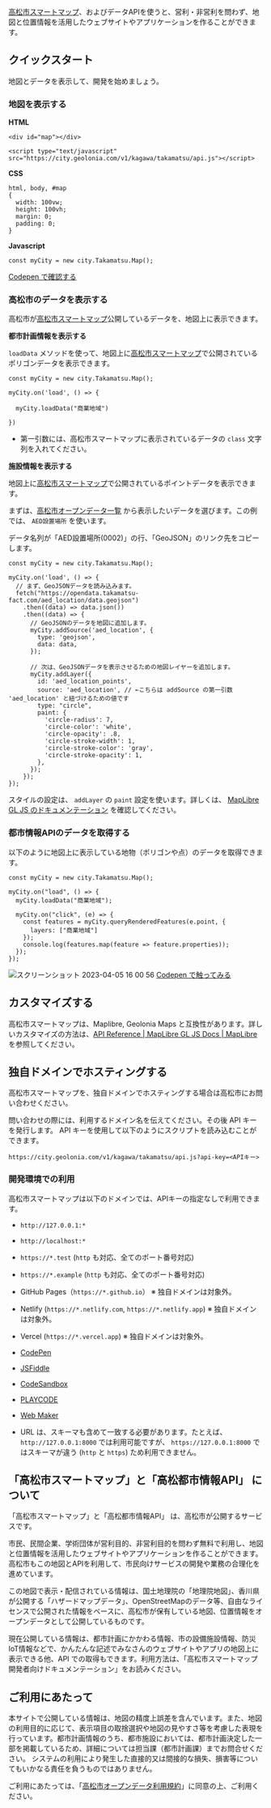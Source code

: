 [高松市スマートマップ](https://maps.takamatsu-fact.com/)、およびデータAPIを使うと、営利・非営利を問わず、地図と位置情報を活用したウェブサイトやアプリケーションを作ることができます。

## クイックスタート

地図とデータを表示して、開発を始めましょう。

### 地図を表示する

**HTML**

```
<div id="map"></div>

<script type="text/javascript" src="https://city.geolonia.com/v1/kagawa/takamatsu/api.js"></script>
```

**CSS**

```
html, body, #map
{
  width: 100vw;
  height: 100vh;
  margin: 0;
  padding: 0;
}
```

**Javascript**

```
const myCity = new city.Takamatsu.Map();
```

[Codepen で確認する](https://codepen.io/geolonia/pen/abaeMxg)

### 高松市のデータを表示する

高松市が[高松市スマートマップ](https://maps.takamatsu-fact.com/)公開しているデータを、地図上に表示できます。

**都市計画情報を表示する**

`loadData` メソッドを使って、地図上に[高松市スマートマップ](https://maps.takamatsu-fact.com/)で公開されているポリゴンデータを表示できます。

```
const myCity = new city.Takamatsu.Map();

myCity.on('load', () => {  
  
  myCity.loadData("商業地域")
    
})
```

* 第一引数には、高松市スマートマップに表示されているデータの `class` 文字列を入れてください。

**施設情報を表示する**

地図上に[高松市スマートマップ](https://maps.takamatsu-fact.com/)で公開されているポイントデータを表示できます。

まずは、[高松市オープンデータ一覧](https://github.com/takamatsu-city/opendata/#%E9%AB%98%E6%9D%BE%E5%B8%82%E3%82%AA%E3%83%BC%E3%83%97%E3%83%B3%E3%83%87%E3%83%BC%E3%82%BF) から表示したいデータを選びます。この例では、 `AED設置場所` を使います。

データ名列が「AED設置場所(0002)」の行、「GeoJSON」のリンク先をコピーします。

```
const myCity = new city.Takamatsu.Map();

myCity.on('load', () => {
  // まず、GeoJSONデータを読み込みます。
  fetch("https://opendata.takamatsu-fact.com/aed_location/data.geojson")
    .then((data) => data.json())
    .then((data) => {
      // GeoJSONのデータを地図に追加します。
      myCity.addSource('aed_location', {
        type: 'geojson',
        data: data,
      });

      // 次は、GeoJSONデータを表示させるための地図レイヤーを追加します。
      myCity.addLayer({
        id: 'aed_location_points',
        source: 'aed_location', // ←こちらは addSource の第一引数 'aed_location' と紐づけるための値です
        type: "circle",
        paint: {
          'circle-radius': 7,
          'circle-color': 'white',
          'circle-opacity': .8,
          'circle-stroke-width': 1,
          'circle-stroke-color': 'gray',
          'circle-stroke-opacity': 1,
        },
      });
    });
});
```

スタイルの設定は、 `addLayer` の `paint` 設定を使います。詳しくは、 [MapLibre GL JS のドキュメンテーション](https://maplibre.org/maplibre-gl-js-docs/style-spec/layers/#circle) を確認してください。


### 都市情報APIのデータを取得する

以下のように地図上に表示している地物（ポリゴンや点）のデータを取得できます。

```
const myCity = new city.Takamatsu.Map();

myCity.on("load", () => {
  myCity.loadData("商業地域");

  myCity.on("click", (e) => {
    const features = myCity.queryRenderedFeatures(e.point, {
      layers: ["商業地域"]
    });
    console.log(features.map(feature => feature.properties));
  });
});
```

![スクリーンショット 2023-04-05 16 00 56](https://user-images.githubusercontent.com/1124652/230005265-a76886d8-b38e-454a-89fb-461c4fa6560f.png)
[Codepen で触ってみる](https://codepen.io/geolonia/pen/yLxmwrx)

## カスタマイズする

高松市スマートマップは、Maplibre, Geolonia Maps と互換性があります。詳しいカスタマイズの方法は、[API Reference \| MapLibre GL JS Docs \| MapLibre](https://maplibre.org/maplibre-gl-js-docs/api/) を参照してください。

## 独自ドメインでホスティングする

高松市スマートマップを、独自ドメインでホスティングする場合は高松市にお問い合わせください。

問い合わせの際には、利用するドメイン名を伝えてください。その後 API キーを発行します。
API キーを使用して以下のようにスクリプトを読み込むことができます。

`https://city.geolonia.com/v1/kagawa/takamatsu/api.js?api-key=<APIキー>`


### 開発環境での利用

高松市スマートマップは以下のドメインでは、APIキーの指定なしで利用できます。

* `http://127.0.0.1:*`
* `http://localhost:*`
* `https://*.test` (`http` も対応、全てのポート番号対応)
* `https://*.example` (`http` も対応、全てのポート番号対応)
* GitHub Pages（`https://*.github.io`） ※ 独自ドメインは対象外。
* Netlify (`https://*.netlify.com`, `https://*.netlify.app`) ※ 独自ドメインは対象外。
* Vercel (`https://*.vercel.app`) ※ 独自ドメインは対象外。
* [CodePen](https://codepen.io/)
* [JSFiddle](https://jsfiddle.net/)
* [CodeSandbox](https://codesandbox.io/)
* [PLAYCODE](https://playcode.io)
* [Web Maker](https://webmaker.app)

* URL は、スキーマも含めて一致する必要があります。たとえば、`http://127.0.0.1:8000` では利用可能ですが、 `https://127.0.0.1:8000` ではスキーマが違う (`http` と `https`) ため利用できません。


## 「高松市スマートマップ」と「高松都市情報API」 について

「高松市スマートマップ」と「高松都市情報API」 は、高松市が公開するサービスです。

市民、民間企業、学術団体が営利目的、非営利目的を問わず無料で利用し、地図と位置情報を活用したウェブサイトやアプリケーションを作ることができます。高松市もこの地図とAPIを利用して、市民向けサービスの開発や業務の合理化を進めています。

この地図で表示・配信されている情報は、国土地理院の「地理院地図」、香川県が公開する「ハザードマップデータ」、OpenStreetMapのデータ等、自由なライセンスで公開された情報をベースに、高松市が保有している地図、位置情報をオープンデータとして公開しているものです。

現在公開している情報は、都市計画にかかわる情報、市の設備施設情報、防災IoT情報などで、かんたんな記述でみなさんのウェブサイトやアプリの地図上に表示できる他、API
での取得もできます。利用方法は、「高松市スマートマップ 開発者向けドキュメンテーション」をお読みください。

## ご利用にあたって

本サイトで公開している情報は、地図の精度上誤差を含んでいます。また、地図の利用目的に応じて、表示項目の取捨選択や地図の見やすさ等を考慮した表現を行っています。都市計画情報のうち、都市施設においては、都市計画決定した一部を掲載しているため、詳細については担当課（都市計画課）までお問合せください。
システムの利用により発生した直接的又は間接的な損失、損害等についてもいかなる責任を負うものではありません。

ご利用にあたっては、「[高松市オープンデータ利用規約](https://opendata.smartcity-takamatsu.jp/odp/tos/)」に同意の上、ご利用ください。
